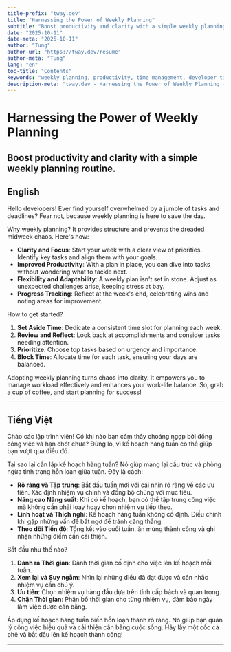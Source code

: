```yaml
---
title-prefix: "tway.dev"
title: "Harnessing the Power of Weekly Planning"
subtitle: "Boost productivity and clarity with a simple weekly planning routine."
date: "2025-10-11"
date-meta: "2025-10-11"
author: "Tung"
author-url: "https://tway.dev/resume"
author-meta: "Tung"
lang: "en"
toc-title: "Contents"
keywords: "weekly planning, productivity, time management, developer tips, planning routine"
description-meta: "tway.dev - Harnessing the Power of Weekly Planning - Boost productivity and clarity with a simple weekly planning routine."
---
```


# Harnessing the Power of Weekly Planning
## Boost productivity and clarity with a simple weekly planning routine.

## English
Hello developers! Ever find yourself overwhelmed by a jumble of tasks and deadlines? Fear not, because weekly planning is here to save the day. 

Why weekly planning? It provides structure and prevents the dreaded midweek chaos. Here's how:

- **Clarity and Focus**: Start your week with a clear view of priorities. Identify key tasks and align them with your goals.
- **Improved Productivity**: With a plan in place, you can dive into tasks without wondering what to tackle next.
- **Flexibility and Adaptability**: A weekly plan isn't set in stone. Adjust as unexpected challenges arise, keeping stress at bay.
- **Progress Tracking**: Reflect at the week's end, celebrating wins and noting areas for improvement.

How to get started?
1. **Set Aside Time**: Dedicate a consistent time slot for planning each week.
2. **Review and Reflect**: Look back at accomplishments and consider tasks needing attention.
3. **Prioritize**: Choose top tasks based on urgency and importance.
4. **Block Time**: Allocate time for each task, ensuring your days are balanced.

Adopting weekly planning turns chaos into clarity. It empowers you to manage workload effectively and enhances your work-life balance. So, grab a cup of coffee, and start planning for success!

---

## Tiếng Việt
Chào các lập trình viên! Có khi nào bạn cảm thấy choáng ngợp bởi đống công việc và hạn chót chưa? Đừng lo, vì kế hoạch hàng tuần có thể giúp bạn vượt qua điều đó.

Tại sao lại cần lập kế hoạch hàng tuần? Nó giúp mang lại cấu trúc và phòng ngừa tình trạng hỗn loạn giữa tuần. Đây là cách:

- **Rõ ràng và Tập trung**: Bắt đầu tuần mới với cái nhìn rõ ràng về các ưu tiên. Xác định nhiệm vụ chính và đồng bộ chúng với mục tiêu.
- **Nâng cao Năng suất**: Khi có kế hoạch, bạn có thể tập trung công việc mà không cần phải loay hoay chọn nhiệm vụ tiếp theo.
- **Linh hoạt và Thích nghi**: Kế hoạch hàng tuần không cố định. Điều chỉnh khi gặp những vấn đề bất ngờ để tránh căng thẳng.
- **Theo dõi Tiến độ**: Tổng kết vào cuối tuần, ăn mừng thành công và ghi nhận những điểm cần cải thiện.

Bắt đầu như thế nào?
1. **Dành ra Thời gian**: Dành thời gian cố định cho việc lên kế hoạch mỗi tuần.
2. **Xem lại và Suy ngẫm**: Nhìn lại những điều đã đạt được và cân nhắc nhiệm vụ cần chú ý.
3. **Ưu tiên**: Chọn nhiệm vụ hàng đầu dựa trên tính cấp bách và quan trọng.
4. **Chặn Thời gian**: Phân bổ thời gian cho từng nhiệm vụ, đảm bảo ngày làm việc được cân bằng.

Áp dụng kế hoạch hàng tuần biến hỗn loạn thành rõ ràng. Nó giúp bạn quản lý công việc hiệu quả và cải thiện cân bằng cuộc sống. Hãy lấy một cốc cà phê và bắt đầu lên kế hoạch thành công!

---